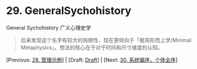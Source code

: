 # 29. GeneralSychohistory

General Sychohistory 广义心理史学

> 后来发现这个名字有较大的局限性，现在更倾向于「极简形而上学/Minimal Metaphysics」。想法的核心在于对于时间和尺寸维度的认知。

[Previous: [28. 管理示例](28.md)] | [Draft: [Draft](../Draft.md)] | [Next: [30. 系统偏序，个体全序](30.md)]